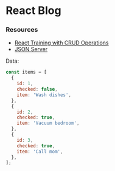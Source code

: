 # React Blog

### Resources

- [React Training with CRUD Operations](https://www.youtube.com/watch?v=XYrNkTkx8Uc&list=PL0Zuz27SZ-6PrE9srvEn8nbhOOyxnWXfp&index=15&t=14s)
- [JSON Server](https://www.youtube.com/watch?v=_Fx6GDuIo1A)

Data:

```js
const items = [
  {
    id: 1,
    checked: false,
    item: 'Wash dishes',
  },
  {
    id: 2,
    checked: true,
    item: 'Vacuum bedroom',
  },
  {
    id: 3,
    checked: true,
    item: 'Call mom',
  },
];
```
